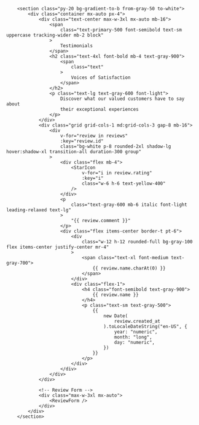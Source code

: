    <!-- Customer Reviews -->
        <section class="py-20 bg-gradient-to-b from-gray-50 to-white">
            <div class="container mx-auto px-4">
                <div class="text-center max-w-3xl mx-auto mb-16">
                    <span
                        class="text-primary-500 font-semibold text-sm uppercase tracking-wider mb-2 block"
                    >
                        Testimonials
                    </span>
                    <h2 class="text-4xl font-bold mb-4 text-gray-900">
                        <span
                            class="text"
                        >
                            Voices of Satisfaction
                        </span>
                    </h2>
                    <p class="text-lg text-gray-600 font-light">
                        Discover what our valued customers have to say about
                        their exceptional experiences
                    </p>
                </div>
                <div class="grid grid-cols-1 md:grid-cols-3 gap-8 mb-16">
                    <div
                        v-for="review in reviews"
                        :key="review.id"
                        class="bg-white p-8 rounded-2xl shadow-lg hover:shadow-xl transition-all duration-300 group"
                    >
                        <div class="flex mb-4">
                            <StarIcon
                                v-for="i in review.rating"
                                :key="i"
                                class="w-6 h-6 text-yellow-400"
                            />
                        </div>
                        <p
                            class="text-gray-600 mb-6 italic font-light leading-relaxed text-lg"
                        >
                            "{{ review.comment }}"
                        </p>
                        <div class="flex items-center border-t pt-6">
                            <div
                                class="w-12 h-12 rounded-full bg-gray-100 flex items-center justify-center mr-4"
                            >
                                <span class="text-xl font-medium text-gray-700">
                                    {{ review.name.charAt(0) }}
                                </span>
                            </div>
                            <div class="flex-1">
                                <h4 class="font-semibold text-gray-900">
                                    {{ review.name }}
                                </h4>
                                <p class="text-sm text-gray-500">
                                    {{
                                        new Date(
                                            review.created_at
                                        ).toLocaleDateString("en-US", {
                                            year: "numeric",
                                            month: "long",
                                            day: "numeric",
                                        })
                                    }}
                                </p>
                            </div>
                        </div>
                    </div>
                </div>

                <!-- Review Form -->
                <div class="max-w-3xl mx-auto">
                    <ReviewForm />
                </div>
            </div>
        </section>